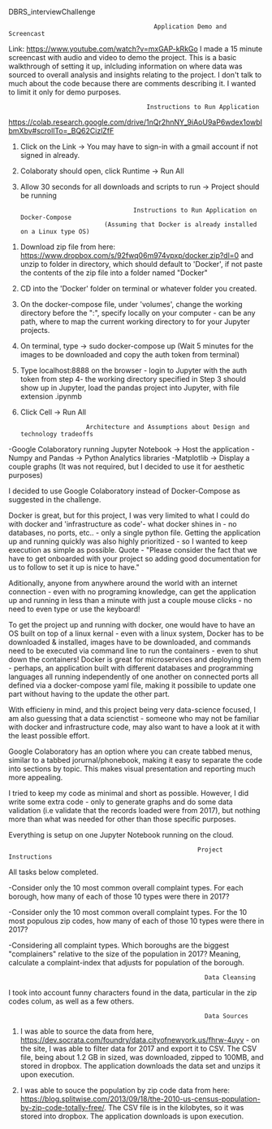 DBRS_interviewChallenge

                                            Application Demo and Screencast
                                         
  
Link: https://www.youtube.com/watch?v=mxGAP-kRkGo
I made a 15 minute screencast with audio and video to demo the project. This is a basic walkthrough of setting it up, inlcluding information on where data was sourced to overall analysis and insights relating to the project.  I don't talk to much about the code because there are comments describing it.   I wanted to limit it only for demo purposes.                                                   
                                                    
                                           
                                          Instructions to Run Application


https://colab.research.google.com/drive/1nQr2hnNY_9iAoU9aP6wdex1owbIbmXbv#scrollTo=_BQ62CizlZfF

1. Click on the Link -> You may have to sign-in with a gmail account if not signed in already.  
2. Colaboraty should open, click Runtime -> Run All
3. Allow 30 seconds for all downloads and scripts to run -> Project should be running


                                      Instructions to Run Application on Docker-Compose
                              (Assuming that Docker is already installed on a Linux type OS)
                                     
1) Download zip file from here: https://www.dropbox.com/s/92fwq06m974vpxp/docker.zip?dl=0 and unzip to folder in directory, which should default to 'Docker', if not paste the contents of the zip file into a folder named "Docker"
2) CD into the 'Docker' folder on terminal or whatever folder you created.  
3) On the docker-compose file, under 'volumes', change the working directory before the ":", specify locally on your computer - can be any path, where to map the current working directory to for your Jupyter projects.  
4) On terminal, type -> sudo docker-compose up (Wait 5 minutes for the images to be downloaded and copy the auth token from terminal)
5) Type localhost:8888 on the browser - login to Jupyter with the auth token  from step 4- the working directory specified in Step 3 should show up in Jupyter, load the pandas project into Jupyter, with file extension .ipynmb
6) Click Cell -> Run All
                         
                         Architecture and Assumptions about Design and technology tradeoffs


-Google Colaboratory running Jupyter Notebook -> Host the application
-Numpy and Pandas -> Python Analytics libraries
-Matplotlib -> Display a couple graphs (It was not required, but I decided to use it for aesthetic purposes)

I decided to use Google Colaboratory instead of Docker-Compose as suggested in the challenge.  

Docker is great, but for this project, I was very limited to what I could do with docker and 'infrastructure as code'- what docker shines in - no databases, no ports, etc.. - only a single python file.  Getting the application up and running quickly was also highly prioritized - so I wanted to keep execution as simple as possible.  Quote - "Please consider the fact that we have to get onboarded with your project so adding good documentation for us to follow to set it up is nice to have."

Aditionally, anyone from anywhere around the world with an internet connection - even with no programing knowledge, can get the application up and running in less than a minute with just a couple mouse clicks - no need to even type or use the keyboard!  

To get the project up and running with docker, one would have to have an OS built on top of a linux kernal - even with a linux system, Docker has to be downloaded & installed, images have to be downloaded, and commands need to be executed via command line to run the containers - even to shut down the containers!   Docker is great for microservices and deploying them - perhaps, an application built with different databases and programming languages all running independently of one another on connected ports all defined via a docker-compose yaml file, making it possibile to update one part without having to the update the other part.   

With efficieny in mind, and this project being very data-science focused, I am also guessing that a data scienctist - someone who may not be familiar with docker and infrastructure code, may also want to have a look at it with the least possible effort.  

Google Colaboratory has an option where you can create tabbed menus, similar to a tabbed jorurnal/phonebook, making it easy to separate the code into sections by topic. This makes visual presentation and reporting much more appealing.     

I tried to keep my code as minimal and short as possible.  However, I did write some extra code - only to generate graphs and do some data validation (i.e validate that the records loaded were from 2017), but nothing more than what was needed for other than those specific purposes.    

Everything is setup on one Jupyter Notebook running on the cloud.    

                                                        
                                                        Project Instructions 
                                                        

All tasks below completed. 

-Consider only the 10 most common overall complaint types. For each borough, how many of each of those 10 types were there in 2017?

-Consider only the 10 most common overall complaint types.  For the 10 most populous zip codes, how many of each of those 10 types were there in 2017?

-Considering all complaint types. Which boroughs are the biggest "complainers" relative to the size of the population in 2017? Meaning, calculate a complaint-index that adjusts for population of the borough.


                                                          Data Cleansing
                                                          

I took into account funny characters found in the data, particular in the zip codes colum, as well as a few others.


                                                          Data Sources  


1. I was able to source the data from here, https://dev.socrata.com/foundry/data.cityofnewyork.us/fhrw-4uyv - on the site, I was able to filter data for 2017 and export it to CSV.  The CSV file, being about 1.2 GB in sized, was downloaded, zipped to 100MB, and stored in dropbox.  The application downloads the data set and unzips it upon execution.


2. I was able to souce the population by zip code data from here: https://blog.splitwise.com/2013/09/18/the-2010-us-census-population-by-zip-code-totally-free/.  The CSV file is in the kilobytes, so it was stored into dropbox.  The application downloads is upon execution.  

